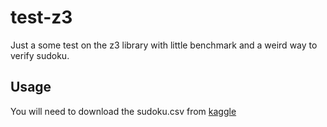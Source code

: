 # test-z3

Just a some test on the z3 library with little benchmark and a weird way to verify sudoku.

## Usage

You will need to download the sudoku.csv from [kaggle](https://www.kaggle.com/datasets/rohanrao/sudoku)
